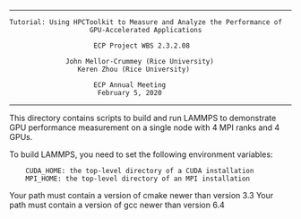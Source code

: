 --------------------------------------------------------------------------------
    Tutorial: Using HPCToolkit to Measure and Analyze the Performance of 
                        GPU-Accelerated Applications

                         ECP Project WBS 2.3.2.08

                  John Mellor-Crummey (Rice University)
                     Keren Zhou (Rice University)

                         ECP Annual Meeting
                          February 5, 2020 

--------------------------------------------------------------------------------

This directory contains scripts to build and run LAMMPS to demonstrate
GPU performance measurement on a single node with 4 MPI ranks and 
4 GPUs.

To build LAMMPS, you need to set the following environment variables:

        CUDA_HOME: the top-level directory of a CUDA installation
        MPI_HOME: the top-level directory of an MPI installation

Your path must contain a version of cmake newer than version 3.3
Your path must contain a version of gcc newer than version 6.4
